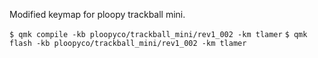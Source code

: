 Modified keymap for ploopy trackball mini.

`$ qmk compile -kb ploopyco/trackball_mini/rev1_002 -km tlamer`
`$ qmk flash -kb ploopyco/trackball_mini/rev1_002 -km tlamer`
